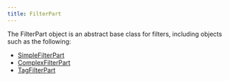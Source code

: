 ```yaml
---
title: FilterPart
---
```

The FilterPart object is an abstract base class for filters, including objects such as the following:
<ul>
<li><a href="simplefilterpart.htm" title="SimpleFilterPart">SimpleFilterPart</a></li>
<li><a href="complexfilterpart.htm" title="ComplexFilterPart">ComplexFilterPart</a></li>
<li><a href="tagfilterpart.htm" title="TagFilterPart">TagFilterPart</a></li>
</ul>
